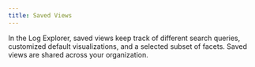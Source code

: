 ```yaml
---
title: Saved Views
---
```

In the Log Explorer, saved views keep track of different search queries, customized default visualizations, and a selected subset of facets. Saved views are shared across your organization.